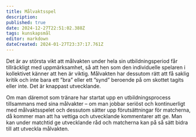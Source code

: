 ```yaml
---
title: Målvaktsspel
description: 
published: true
date: 2024-12-27T22:51:02.388Z
tags: kunskapsmål
editor: markdown
dateCreated: 2024-01-27T23:37:17.761Z
---
```


Det är av största vikt att målvakten under hela sin utbildningsperiod får tillräckligt med uppmärksamhet, så att hen som den individuelle spelaren i kollektivet känner att hen är viktig. Målvakten har dessutom rätt att få saklig kritik och inte bara ett ”bra” eller ett ”synd” beroende på om skottet tagits eller inte. Det är knappast utvecklande.

Om man däremot som tränare har startat upp en utbildningsprocess tillsammans med sina målvakter – om man jobbar seriöst och kontinuerligt med målvaktsspelet och dessutom sätter upp förutsättningar för matcherna, då kommer man att ha vettiga och utvecklande kommentarer att ge. Man kan under matchtid ge utvecklande råd och matcherna kan på så sätt bidra till att utveckla målvakten.
